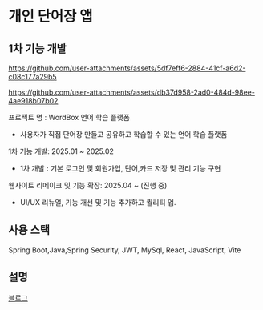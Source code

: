 # 개인 단어장 앱
## 1차 기능 개발
https://github.com/user-attachments/assets/5df7eff6-2884-41cf-a6d2-c08c177a29b5

https://github.com/user-attachments/assets/db37d958-2ad0-484d-98ee-4ae918b07b02




프로젝트 명 : WordBox 언어 학습 플랫폼

 - 사용자가 직접 단어장 만들고 공유하고 학습할 수 있는 언어 학습 플랫폼

1차 기능 개발: 2025.01 ~ 2025.02
- 1차 개발 : 기본 로그인 및 회원가입, 단어,카드 저장 및 관리 기능 구현

웹사이트 리메이크 및 기능 확장: 2025.04 ~ (진행 중)
- UI/UX 리뉴얼, 기능 개선 및 기능 추가하고 퀄리티 업.


## 사용 스택
Spring Boot,Java,Spring Security, JWT, MySql, React, JavaScript, Vite


## 설명
[블로그](https://dongyeopme.gitbook.io/yeop-blog/undefined-1/undefined-2/undefined-1)
